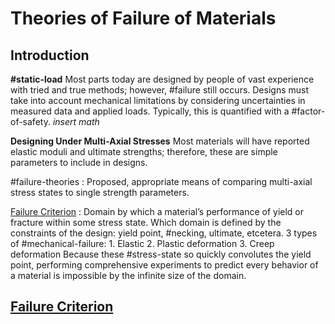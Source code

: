 # Theories of Failure of Materials

## Introduction
**#static-load**
Most parts today are designed by people of vast experience with tried and true methods; however, #failure still occurs.
Designs must take into account mechanical limitations by considering uncertainties in measured data and applied loads.
Typically, this is quantified with a #factor-of-safety.
*insert math*

**Designing Under Multi-Axial Stresses**
Most materials will have reported elastic moduli and ultimate strengths; therefore, these are simple parameters to include in designs.

#failure-theories
: Proposed, appropriate means of comparing multi-axial stress states to single strength parameters.

[Failure Criterion](failure-criterion.md)
: Domain by which a material’s performance of yield or fracture within some stress state.
Which domain is defined by the constraints of the design: yield point, #necking, ultimate, etcetera.
3 types of #mechanical-failure:
    1. Elastic
    2. Plastic deformation
    3. Creep deformation
Because these #stress-state so quickly convolutes the yield point, performing comprehensive experiments to predict every behavior of a material is impossible by the infinite size of the domain.



## [Failure Criterion](failure-criterion.md)
